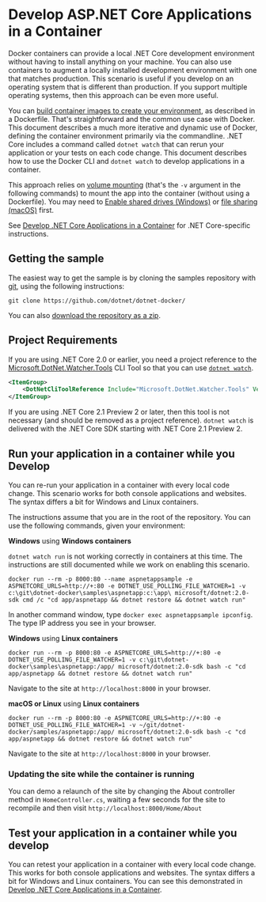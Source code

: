 # Develop ASP.NET Core Applications in a Container

Docker containers can provide a local .NET Core development environment without having to install anything on your machine. You can also use containers to augment a locally installed development environment with one that matches production. This scenario is useful if you develop on an operating system that is different than production. If you support multiple operating systems, then this approach can be even more useful.

You can [build container images to create your environment](README.md), as described in a Dockerfile. That's straightforward and the common use case with Docker. This document describes a much more iterative and dynamic use of Docker, defining the container environment primarily via the commandline. .NET Core includes a command called `dotnet watch` that can rerun your application or your tests on each code change. This document describes how to use the Docker CLI and `dotnet watch` to develop applications in a container.

This approach relies on [volume mounting](https://docs.docker.com/engine/admin/volumes/volumes/) (that's the `-v` argument in the following commands) to mount the app into the container (without using a Dockerfile). You may need to [Enable shared drives (Windows)](https://docs.docker.com/docker-for-windows/#shared-drives) or [file sharing (macOS)](https://docs.docker.com/docker-for-mac/#file-sharing) first.

See [Develop .NET Core Applications in a Container](../dotnetapp/aspnet-docker-dev-in-container.md) for .NET Core-specific instructions.

## Getting the sample

The easiest way to get the sample is by cloning the samples repository with [git](https://git-scm.com/downloads), using the following instructions:

```console
git clone https://github.com/dotnet/dotnet-docker/
```

You can also [download the repository as a zip](https://github.com/dotnet/dotnet-docker/archive/master.zip).

## Project Requirements

If you are using .NET Core 2.0 or earlier, you need a project reference to the  [Microsoft.DotNet.Watcher.Tools](https://www.nuget.org/packages/Microsoft.DotNet.Watcher.Tools/) CLI Tool so that you can use [`dotnet watch`](https://docs.microsoft.com/aspnet/core/tutorials/dotnet-watch).

```xml
<ItemGroup>
    <DotNetCliToolReference Include="Microsoft.DotNet.Watcher.Tools" Version="2.0.0" />
</ItemGroup>
```

If you are using .NET Core 2.1 Preview 2 or later, then this tool is not necessary (and should be removed as a project reference). `dotnet watch` is delivered with the .NET Core SDK starting with .NET Core 2.1 Preview 2.

## Run your application in a container while you Develop

You can re-run your application in a container with every local code change. This scenario works for both console applications and websites. The syntax differs a bit for Windows and Linux containers.

The instructions assume that you are in the root of the repository. You can use the following commands, given your environment:

**Windows** using **Windows containers**

`dotnet watch run` is not working correctly in containers at this time. The instructions are still documented while we work on enabling this scenario.

```console
docker run --rm -p 8000:80 --name aspnetappsample -e ASPNETCORE_URLS=http://+:80 -e DOTNET_USE_POLLING_FILE_WATCHER=1 -v c:\git\dotnet-docker\samples\aspnetapp:c:\app\ microsoft/dotnet:2.0-sdk cmd /c "cd app/aspnetapp && dotnet restore && dotnet watch run"
```

In another command window, type `docker exec aspnetappsample ipconfig`. The type IP address you see in your browser.

**Windows** using **Linux containers**

```console
docker run --rm -p 8000:80 -e ASPNETCORE_URLS=http://+:80 -e DOTNET_USE_POLLING_FILE_WATCHER=1 -v c:\git\dotnet-docker\samples\aspnetapp:/app/ microsoft/dotnet:2.0-sdk bash -c "cd app/aspnetapp && dotnet restore && dotnet watch run"
```

Navigate to the site at `http://localhost:8000` in your browser.

**macOS or Linux** using **Linux containers**

```console
docker run --rm -p 8000:80 -e ASPNETCORE_URLS=http://+:80 -e DOTNET_USE_POLLING_FILE_WATCHER=1 -v ~/git/dotnet-docker/samples/aspnetapp:/app/ microsoft/dotnet:2.0-sdk bash -c "cd app/aspnetapp && dotnet restore && dotnet watch run"
```

Navigate to the site at `http://localhost:8000` in your browser.

### Updating the site while the container is running

You can demo a relaunch of the site by changing the About controller method in `HomeController.cs`, waiting a few seconds for the site to recompile and then visit `http://localhost:8000/Home/About`

## Test your application in a container while you develop

You can retest your application in a container with every local code change. This works for both console applications and websites. The syntax differs a bit for Windows and Linux containers. You can see this demonstrated in [Develop .NET Core Applications in a Container](dotnet-docker-dev-in-container.md).
